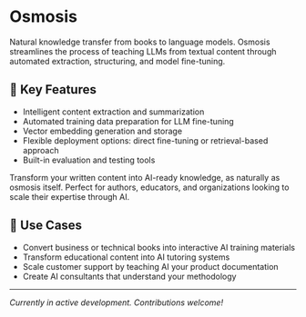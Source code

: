 # Osmosis

Natural knowledge transfer from books to language models. Osmosis streamlines the process of teaching LLMs from textual content through automated extraction, structuring, and model fine-tuning.

## 🌟 Key Features
- Intelligent content extraction and summarization
- Automated training data preparation for LLM fine-tuning
- Vector embedding generation and storage
- Flexible deployment options: direct fine-tuning or retrieval-based approach
- Built-in evaluation and testing tools

Transform your written content into AI-ready knowledge, as naturally as osmosis itself. Perfect for authors, educators, and organizations looking to scale their expertise through AI.

## 🎯 Use Cases
- Convert business or technical books into interactive AI training materials
- Transform educational content into AI tutoring systems
- Scale customer support by teaching AI your product documentation
- Create AI consultants that understand your methodology

---
*Currently in active development. Contributions welcome!*
